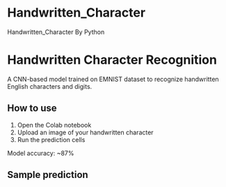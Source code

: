 # Handwritten_Character
Handwritten_Character By Python

# Handwritten Character Recognition

A CNN-based model trained on EMNIST dataset to recognize handwritten English characters and digits.

## How to use
1. Open the Colab notebook
2. Upload an image of your handwritten character
3. Run the prediction cells

Model accuracy: ~87%

## Sample prediction

